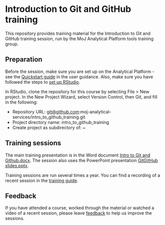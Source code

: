 # Introduction to Git and GitHub training

This repository provides training material for the Introduction to Git and GitHub training session, run by the MoJ Analytical Platform tools training group.

## Preparation

Before the session, make sure you are set up on the Analytical Platform - see the [Quickstart guide](https://user-guidance.services.alpha.mojanalytics.xyz/get-started.html) in the user guidance. Also, make sure you have followed the steps to [set up RStudio](https://user-guidance.analytical-platform.service.justice.gov.uk/get-started.html#6-set-up-rstudio).

In RStudio, clone the repository for this course by selecting File > New project. In the New Project Wizard, select Version Control, then Git, and fill in the following:

- Repository URL: git@github.com:moj-analytical-services/intro_to_github_training.git
- Project directory name: intro_to_github_training
- Create project as subdirectory of: ~

## Training sessions

The main training presentation is in the Word document [Intro to Git and Github.docx](https://github.com/moj-analytical-services/intro_to_github_training/blob/main/Intro%20to%20Git%20and%20Github.docx). The session also uses the PowerPoint presentation [GitGitHub slides.pptx](https://github.com/moj-analytical-services/intro_to_github_training/blob/main/GitGitHub%20slides.pptx).

Training sessions are run several times a year. You can find a recording of a recent session in the [training guide](https://moj-analytical-services.github.io/ap-tools-training/ITG.html#gitgithub-training).

## Feedback

If you have attended a course, worked through the material or watched a video of a recent session, please leave [feedback](https://airtable.com/app54DtfpHprLGpKu/shr9u2OJB2pW8Y0Af) to help us improve the sessions.
